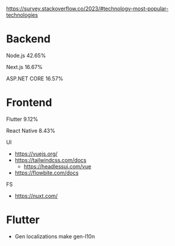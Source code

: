 https://survey.stackoverflow.co/2023/#technology-most-popular-technologies

# Backend
Node.js
42.65%

Next.js
16.67%

ASP.NET CORE
16.57%


# Frontend
Flutter
9.12%

React Native
8.43%



UI 
- https://vuejs.org/
- https://tailwindcss.com/docs
  - https://headlessui.com/vue
- https://flowbite.com/docs


FS
- https://nuxt.com/

# Flutter 

- Gen localizations
make gen-l10n